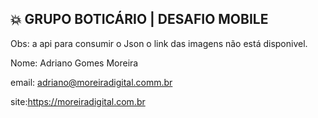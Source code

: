 ## 💥 GRUPO BOTICÁRIO | DESAFIO MOBILE

Obs: a api para consumir o Json o link das imagens não está disponivel.

Nome: Adriano Gomes Moreira

email: adriano@moreiradigital.comm.br

site:https://moreiradigital.com.br
